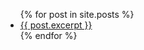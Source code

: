 <ul>
  {% for post in site.posts %}
    <li>
      <a href="{{ post.url }}">{{ post.excerpt }}</a>
    </li>
  {% endfor %}
</ul>
